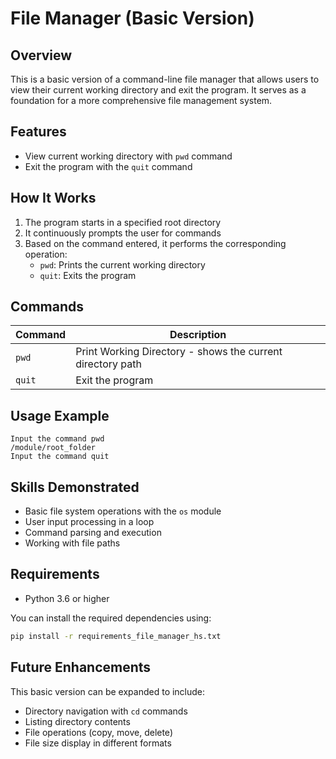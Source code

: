 # File Manager (Basic Version)

## Overview
This is a basic version of a command-line file manager that allows users to view their current working directory and exit the program. It serves as a foundation for a more comprehensive file management system.

## Features
- View current working directory with `pwd` command
- Exit the program with the `quit` command

## How It Works
1. The program starts in a specified root directory
2. It continuously prompts the user for commands
3. Based on the command entered, it performs the corresponding operation:
   - `pwd`: Prints the current working directory
   - `quit`: Exits the program

## Commands
| Command | Description |
|---------|-------------|
| `pwd` | Print Working Directory - shows the current directory path |
| `quit` | Exit the program |

## Usage Example
```
Input the command pwd
/module/root_folder
Input the command quit
```

## Skills Demonstrated
- Basic file system operations with the `os` module
- User input processing in a loop
- Command parsing and execution
- Working with file paths

## Requirements
- Python 3.6 or higher

You can install the required dependencies using:
```bash
pip install -r requirements_file_manager_hs.txt
```

## Future Enhancements
This basic version can be expanded to include:
- Directory navigation with `cd` commands
- Listing directory contents
- File operations (copy, move, delete)
- File size display in different formats